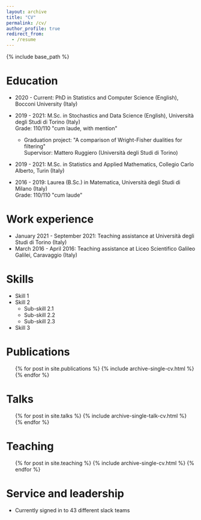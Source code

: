 ```yaml
---
layout: archive
title: "CV"
permalink: /cv/
author_profile: true
redirect_from:
  - /resume
---
```


{% include base_path %}

Education
======
* 2020 - Current: PhD in Statistics and Computer Science (English), Bocconi University (Italy)
* 2019 - 2021: M.Sc. in Stochastics and Data Science (English), Università degli Studi di Torino (Italy)  
Grade: 110/110 "cum laude, with mention"
  - Graduation project: "A comparison of Wright-Fisher dualities for filtering"  
  Supervisor: Mattero Ruggiero (Università degli Studi di Torino)

* 2019 - 2021: M.Sc. in Statistics and Applied Mathematics, Collegio Carlo Alberto, Turin (Italy)
* 2016 - 2019: Laurea (B.Sc.) in Matematica,  Università degli Studi di Milano (Italy)  
Grade: 110/110 "cum laude"

Work experience
======
* January 2021 - September 2021: Teaching assistance at Università degli Studi di Torino (Italy)
* March 2016 - April 2016: Teaching assistance at Liceo Scientifico Galileo Galilei, Caravaggio (Italy)
  
Skills
======
* Skill 1
* Skill 2
  * Sub-skill 2.1
  * Sub-skill 2.2
  * Sub-skill 2.3
* Skill 3

Publications
======
  <ul>{% for post in site.publications %}
    {% include archive-single-cv.html %}
  {% endfor %}</ul>
  
Talks
======
  <ul>{% for post in site.talks %}
    {% include archive-single-talk-cv.html %}
  {% endfor %}</ul>
  
Teaching
======
  <ul>{% for post in site.teaching %}
    {% include archive-single-cv.html %}
  {% endfor %}</ul>
  
Service and leadership
======
* Currently signed in to 43 different slack teams
